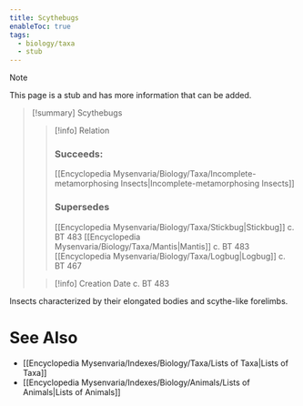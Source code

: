 ```yaml
---
title: Scythebugs
enableToc: true
tags:
  - biology/taxa
  - stub
---
```


> [!note]
> This page is a stub and has more information that can be added.

> [!summary] Scythebugs
> > [!info] Relation
> > ### Succeeds:
> > [[Encyclopedia Mysenvaria/Biology/Taxa/Incomplete-metamorphosing Insects|Incomplete-metamorphosing Insects]]
> > ### Supersedes 
> > [[Encyclopedia Mysenvaria/Biology/Taxa/Stickbug|Stickbug]] c. BT 483
> > [[Encyclopedia Mysenvaria/Biology/Taxa/Mantis|Mantis]] c. BT 483
> > [[Encyclopedia Mysenvaria/Biology/Taxa/Logbug|Logbug]] c. BT 467
>
> > [!info] Creation Date
> > c. BT 483

Insects characterized by their elongated bodies and scythe-like forelimbs.

# See Also
- [[Encyclopedia Mysenvaria/Indexes/Biology/Taxa/Lists of Taxa|Lists of Taxa]]
- [[Encyclopedia Mysenvaria/Indexes/Biology/Animals/Lists of Animals|Lists of Animals]]
